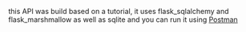 this API was build based on a tutorial, it uses flask_sqlalchemy and flask_marshmallow as well as sqlite and you can run it using [Postman](https://www.getpostman.com/postman)